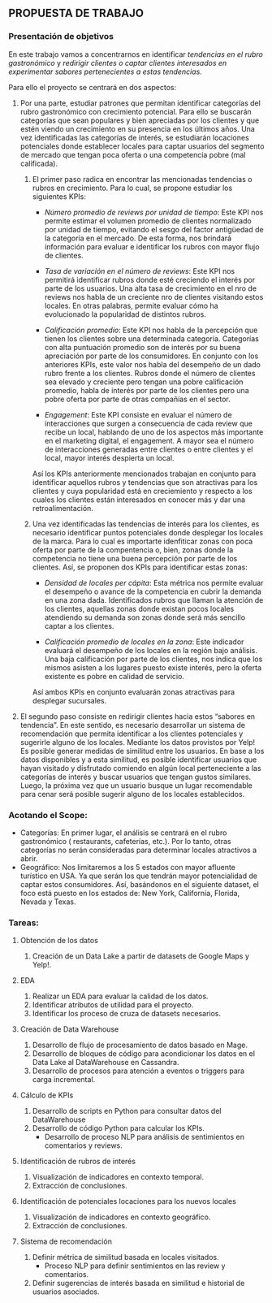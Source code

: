 ## PROPUESTA DE TRABAJO

### Presentación de objetivos
En este trabajo vamos a concentrarnos en identificar *tendencias en el rubro gastronómico* y *redirigir clientes o captar clientes interesados en experimentar sabores pertenecientes a estas tendencias*. 

Para ello el proyecto se centrará en dos aspectos:

1. Por una parte, estudiar patrones que permitan identificar categorías del rubro gastronómico con crecimiento potencial. Para ello se buscarán  categorías  que sean populares y bien apreciadas por los clientes y que estén viendo un crecimiento en su presencia en los últimos años. Una vez identificadas las categorías de interés, se estudiarán locaciones potenciales donde establecer locales para captar usuarios del segmento de mercado que tengan poca oferta o una competencia pobre (mal calificada).

    1. El primer paso radica en encontrar las mencionadas tendencias o rubros en crecimiento. Para lo cual, se propone estudiar los siguientes KPIs:
        + *Número promedio de reviews por unidad de tiempo*: Este KPI nos permite estimar el volumen promedio de clientes normalizado por unidad de tiempo, evitando el sesgo del factor antigüedad de la categoría en el mercado. De esta forma, nos brindará información para evaluar e identificar los rubros con mayor flujo de clientes.

        + *Tasa de variación en el número de reviews*: Este KPI nos permitirá identificar rubros donde esté creciendo el interés por parte de los usuarios. Una alta tasa de crecimiento en el nro de reviews nos habla de un creciente nro de clientes visitando estos locales. En otras palabras, permite evaluar cómo ha evolucionado la popularidad de distintos rubros.

        + *Calificación promedio*: Este KPI nos habla de la percepción que tienen los clientes sobre una determinada categoría. Categorías con alta puntuación promedio son de interés por su buena apreciación por parte de los consumidores. En conjunto con los anteriores KPIs, este valor nos habla del desempeño de un dado rubro frente a los clientes. Rubros donde el número de clientes sea elevado y creciente pero tengan una pobre calificación promedio, habla de interés por parte de los clientes pero una pobre oferta por parte de otras compañías en el sector.

        + *Engagement*: Este KPI consiste en evaluar el número de interacciones que surgen a consecuencia de cada review que recibe un local, hablando de uno de los aspectos más importante en el marketing digital, el engagement. A mayor sea el número de interacciones generadas entre clientes o entre clientes y el local, mayor interés despierta un local. 


        Así los KPIs anteriormente mencionados trabajan en conjunto para identificar aquellos rubros y tendencias que son atractivas para los clientes y cuya popularidad está en creciemiento y respecto a los cuales los clientes están interesados en conocer más y dar una retroalimentación.

    2. Una vez identificadas las tendencias de interés para los clientes, es necesario identificar puntos potenciales donde desplegar los locales de la marca. Para lo cual es importarte idenfiticar zonas con poca oferta por parte de la compentencia o, bien, zonas donde la competencia no tiene una buena percepción por parte de los clientes. Así, se proponen dos KPIs para identificar estas zonas:

        + *Densidad de locales per cápita*: Esta métrica nos permite evaluar el desempeño o avance de la competencia en cubrir la demanda en una zona dada. Identificados rubros que llaman la atención de los clientes, aquellas zonas donde existan pocos locales atendiendo su demanda son zonas donde será más sencillo captar a los clientes.

        + *Calificación promedio de locales en la zona*: Este indicador evaluará el desempeño de los locales en la región bajo análisis. Una baja calificación por parte de los clientes, nos indica que los mismos asisten a los lugares puesto existe interés, pero la oferta existente es pobre en calidad de servicio. 

        Así ambos KPIs en conjunto evaluarán zonas atractivas para desplegar sucursales.


2. El segundo paso consiste en redirigir clientes hacia estos “sabores en tendencia”. En este sentido, es necesario desarrollar un sistema de recomendación que permita identificar a los clientes potenciales y sugerirle alguno de los locales. Mediante los datos provistos por Yelp! Es posible generar medidas de similitud entre los usuarios. En base a los datos disponibles y a esta similitud, es posible identificar usuarios que hayan visitado y disfrutado comiendo en algún local perteneciente a las categorías de interés y buscar usuarios que tengan gustos similares. Luego, la próxima vez que un usuario busque un lugar recomendable para cenar será posible sugerir alguno de los locales establecidos.


### Acotando el Scope:
+ Categorías: En primer lugar, el análisis se centrará en el rubro gastronómico ( restaurants, cafeterías, etc.). Por lo tanto, otras categorías no serán consideradas para determinar locales atractivos a abrir.
+ Geográfico: Nos limitaremos a los 5 estados con mayor afluente turístico en USA. Ya que serán los que tendrán mayor potencialidad de captar estos consumidores. Así, basándonos en el siguiente dataset, el foco está puesto en los estados de: New York, California, Florida, Nevada y Texas.

### Tareas:

1. Obtención de los datos
    1. Creación de un Data Lake a partir de datasets de Google Maps y Yelp!.

2. EDA
    1. Realizar un EDA para evaluar la calidad de los datos.
    2. Identificar atributos de utilidad para el proyecto.
    3. Identificar los proceso de cruza de datasets necesarios.

3. Creación de Data Warehouse
    1. Desarrollo de flujo de procesamiento de datos basado en Mage.
    2. Desarrollo de bloques de código para acondicionar los datos en el Data Lake al DataWarehouse en Cassandra.
    3. Desarrollo de procesos para atención a eventos o triggers para carga incremental.

4. Cálculo de KPIs
    1. Desarrollo de scripts en Python para consultar datos del DataWarehouse
    2. Desarrollo de código Python para calcular los KPIs.
        + Desarrollo de proceso NLP para análisis de sentimientos en comentarios y reviews.

5. Identificación de rubros de interés
    1. Visualización de indicadores en contexto temporal.
    2. Extracción de conclusiones.
    

6. Identificación de potenciales locaciones para los nuevos locales
    1. Visualización de indicadores en contexto geográfico.
    2. Extracción de conclusiones.

7. Sistema de recomendación
    1. Definir métrica de similitud basada en locales visitados.
        + Proceso NLP para definir sentimientos en las review y comentarios.
    2. Definir sugerencias de interés basada en similitud e historial de usuarios asociados.
